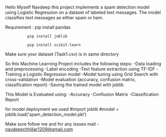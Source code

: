 Hello Myself Navdeep this project implements a spam detection model using Logistic Regression on a dataset of labeled text messages. The model classifies text messages as either spam or ham.

Requirement : pip install pandas

              pip install joblib
              
              pip install scikit-learn

Make sure your dataset (Task1.csv) is in same directory

So this Machine Learning Project includes the following steps: 
-Data loading and preprocessing
-Label encoding
-Text feature extraction using TF-IDF
-Training a Logistic Regression model
-Model tuning using Grid Search with cross-validation
-Model evaluation (accuracy, confusion matrix, classification report)
-Saving the trained model with joblib

This Model is Evaluated using: 
-Accuracy
-Confusion Matrix
-Classification Report

for model deployment we used
#import joblib
#model = joblib.load('spam_detection_model.pkl')

Make sure follow me and for any issues 
mail - navdeepchhillar1209@gmail.com

